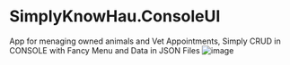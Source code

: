 # SimplyKnowHau.ConsoleUI
App for menaging owned animals and Vet Appointments, Simply CRUD in CONSOLE with Fancy Menu and Data in JSON Files
![image](https://user-images.githubusercontent.com/105741374/234991697-d42c8ddd-ea40-4586-b998-a79d2abd1785.png)
